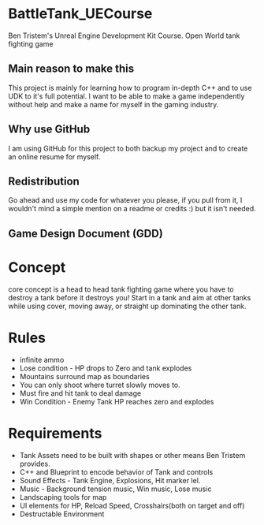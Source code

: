 # BattleTank_UECourse
Ben Tristem's Unreal Engine Development Kit Course. Open World tank fighting game

## Main reason to make this
This project is mainly for learning how to program in-depth C++ and to use UDK to it's full potential. 
I want to be able to make a game independently without help and make a name for myself in the gaming industry.

## Why use GitHub
I am using GitHub for this project to both backup my project and to create an online resume for myself.

## Redistribution
Go ahead and use my code for whatever you please, if you pull from it, I wouldn't mind a simple mention on a readme or credits :) but it isn't needed. 

## Game Design Document (GDD)

# Concept
core concept is a head to head tank fighting game where you have to destroy a tank before it destroys you!
Start in a tank and aim at other tanks while using cover, moving away, or straight up dominating the other tank.

# Rules
* infinite ammo
* Lose condition - HP drops to Zero and tank explodes
* Mountains surround map as boundaries
* You can only shoot where turret slowly moves to.
* Must fire and hit tank to deal damage
* Win Condition - Enemy Tank HP reaches zero and explodes

# Requirements
* Tank Assets need to be built with shapes or other means Ben Tristem provides.
* C++ and Blueprint to encode behavior of Tank and controls
* Sound Effects - Tank Engine, Explosions, Hit marker lel.
* Music - Background tension music, Win music, Lose music
* Landscaping tools for map
* UI elements for HP, Reload Speed, Crosshairs(both on target and off)
* Destructable Environment